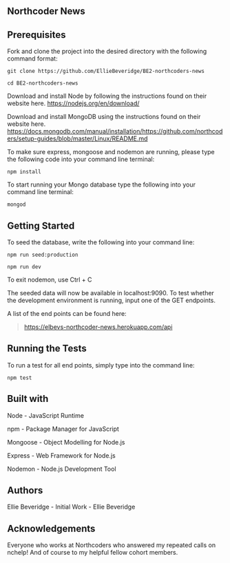 ## Northcoder News

## Prerequisites

Fork and clone the project into the desired directory with the following command format:
````
git clone https://github.com/EllieBeveridge/BE2-northcoders-news

cd BE2-northcoders-news
````

Download and install Node by following the instructions found on their website here. https://nodejs.org/en/download/

Download and install MongoDB using the instructions found on their website here.  https://docs.mongodb.com/manual/installation/https://github.com/northcoders/setup-guides/blob/master/Linux/README.md

To make sure express, mongoose and nodemon are running, please type the following code into your command line terminal:

````
npm install
````

To start running your Mongo database type the following into your command line terminal:

````
mongod
````

## Getting Started

To seed the database, write the following into your command line:

````
npm run seed:production

npm run dev
`````
To exit nodemon, use Ctrl + C

The seeded data will now be available in localhost:9090. To test whether the development environment is running, input one of the GET endpoints.

A list of the end points can be found here:

> https://elbevs-northcoder-news.herokuapp.com/api

## Running the Tests

To run a test for all end points, simply type into the command line:

````
npm test
````

## Built with

Node - JavaScript Runtime

npm - Package Manager for JavaScript

Mongoose - Object Modelling for Node.js

Express - Web Framework for Node.js

Nodemon - Node.js Development Tool


## Authors

Ellie Beveridge - Initial Work - Ellie Beveridge

## Acknowledgements

Everyone who works at Northcoders who answered my repeated calls on nchelp! And of course to my helpful fellow cohort members.
